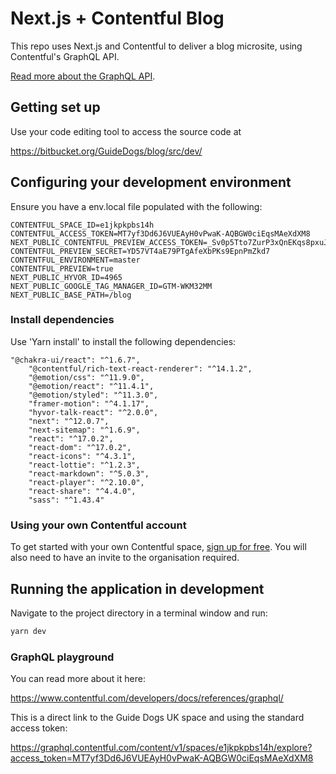 # Next.js + Contentful Blog 


This repo uses Next.js and Contentful to deliver a blog microsite, using Contentful's GraphQL API.

[Read more about the GraphQL API](https://graphql.contentful.com).


## Getting set up

Use your code editing tool to access the source code at 

https://bitbucket.org/GuideDogs/blog/src/dev/


## Configuring your development environment

Ensure you have a env.local file populated with the following:
```
CONTENTFUL_SPACE_ID=e1jkpkpbs14h
CONTENTFUL_ACCESS_TOKEN=MT7yf3Dd6J6VUEAyH0vPwaK-AQBGW0ciEqsMAeXdXM8
NEXT_PUBLIC_CONTENTFUL_PREVIEW_ACCESS_TOKEN=_Sv0p5Tto7ZurP3xQnEKqs8pxuJdCs3wtMj0pX_5SJc
CONTENTFUL_PREVIEW_SECRET=YD57VT4aE79PTgAfeXbPKs9EpnPmZkd7
CONTENTFUL_ENVIRONMENT=master
CONTENTFUL_PREVIEW=true
NEXT_PUBLIC_HYVOR_ID=4965
NEXT_PUBLIC_GOOGLE_TAG_MANAGER_ID=GTM-WKM32MM
NEXT_PUBLIC_BASE_PATH=/blog
```

### Install dependencies

Use 'Yarn install' to install the following dependencies:
```
"@chakra-ui/react": "^1.6.7",
    "@contentful/rich-text-react-renderer": "^14.1.2",
    "@emotion/css": "^11.9.0",
    "@emotion/react": "^11.4.1",
    "@emotion/styled": "^11.3.0",
    "framer-motion": "^4.1.17",
    "hyvor-talk-react": "^2.0.0",
    "next": "^12.0.7",
    "next-sitemap": "^1.6.9",
    "react": "^17.0.2",
    "react-dom": "^17.0.2",
    "react-icons": "^4.3.1",
    "react-lottie": "^1.2.3",
    "react-markdown": "^5.0.3",
    "react-player": "^2.10.0",
    "react-share": "^4.4.0",
    "sass": "^1.43.4"
```



### Using your own Contentful account

To get started with your own Contentful space, [sign up for free](https://www.contentful.com/sign-up/). You will also need to have an invite to the organisation required.



## Running the application in development

Navigate to the project directory in a terminal window and run:

```bash
yarn dev
```


### GraphQL playground

You can read more about it here:

https://www.contentful.com/developers/docs/references/graphql/


This is a direct link to the Guide Dogs UK space and using the standard access token:

https://graphql.contentful.com/content/v1/spaces/e1jkpkpbs14h/explore?access_token=MT7yf3Dd6J6VUEAyH0vPwaK-AQBGW0ciEqsMAeXdXM8

